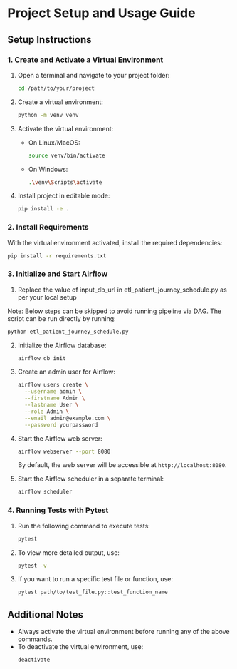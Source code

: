 # Project Setup and Usage Guide

## Setup Instructions

### 1. Create and Activate a Virtual Environment

1. Open a terminal and navigate to your project folder:
   ```bash
   cd /path/to/your/project
   ```

2. Create a virtual environment:
   ```bash
   python -m venv venv
   ```

3. Activate the virtual environment:
   - On Linux/MacOS:
     ```bash
     source venv/bin/activate
     ```
   - On Windows:
     ```bash
     .\venv\Scripts\activate
     ```
4. Install project in editable mode:
    ```bash
    pip install -e .
    ```

### 2. Install Requirements

With the virtual environment activated, install the required dependencies:
```bash
pip install -r requirements.txt
```

### 3. Initialize and Start Airflow

1. Replace the value of input_db_url in etl_patient_journey_schedule.py as per your local setup

Note: Below steps can be skipped to avoid running pipeline via DAG. The script can be run directly by running:
 ```bash
 python etl_patient_journey_schedule.py
 ```

2. Initialize the Airflow database:
   ```bash
   airflow db init
   ```

3. Create an admin user for Airflow:
   ```bash
   airflow users create \
     --username admin \
     --firstname Admin \
     --lastname User \
     --role Admin \
     --email admin@example.com \
     --password yourpassword
   ```

4. Start the Airflow web server:
   ```bash
   airflow webserver --port 8080
   ```
   By default, the web server will be accessible at `http://localhost:8080`.

5. Start the Airflow scheduler in a separate terminal:
   ```bash
   airflow scheduler
   ```

### 4. Running Tests with Pytest


1. Run the following command to execute tests:
   ```bash
   pytest
   ```

2. To view more detailed output, use:
   ```bash
   pytest -v
   ```

3. If you want to run a specific test file or function, use:
   ```bash
   pytest path/to/test_file.py::test_function_name
   ```

## Additional Notes

- Always activate the virtual environment before running any of the above commands.
- To deactivate the virtual environment, use:
  ```bash
  deactivate
  ```
